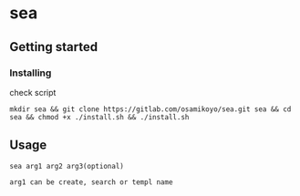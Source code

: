 # sea



## Getting started

### Installing
check script 

``` mkdir sea && git clone https://gitlab.com/osamikoyo/sea.git sea && cd sea && chmod +x ./install.sh && ./install.sh ```

## Usage
```sea arg1 arg2 arg3(optional)``` 
    
    arg1 can be create, search or templ name